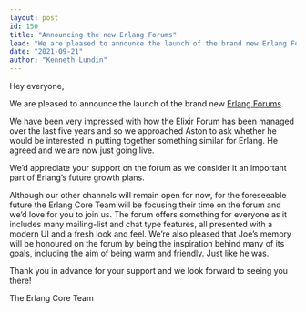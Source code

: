 ```yaml
---
layout: post
id: 150
title: "Announcing the new Erlang Forums"
lead: "We are pleased to announce the launch of the brand new Erlang Forums."
date: "2021-09-21"
author: "Kenneth Lundin"
---
```


Hey everyone,

We are pleased to announce the launch of the brand new [Erlang Forums](https://hello.erlangforums.com).

We have been very impressed with how the Elixir Forum has been managed over the last five years and so we approached Aston to ask whether he would be interested in putting together something similar for Erlang. He agreed and we are now just going live.

We’d appreciate your support on the forum as we consider it an important part of Erlang’s future growth plans.

Although our other channels will remain open for now, for the foreseeable future the Erlang Core Team will be focusing their time on the forum and we’d love for you to join us. The forum offers something for everyone as it includes many mailing-list and chat type features, all presented with a modern UI and a fresh look and feel. We’re also pleased that Joe’s memory will be honoured on the forum by being the inspiration behind many of its goals, including the aim of being warm and friendly. Just like he was.

Thank you in advance for your support and we look forward to seeing you there!

The Erlang Core Team